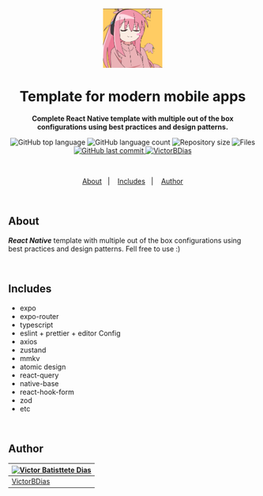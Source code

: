 <h1 align="center">
  <br>
  <img src="https://github.com/VictorBDias/mobile-tmp/blob/main/src/assets/bochi.gif" alt="React" width="120">
  <br>
  <br>
    Template for modern mobile apps
  <br>
</h1>

<p align="center">
  <strong>Complete React Native template with multiple out of the box configurations using best practices and design patterns.</strong>
</p>

<p align="center">
  <img src="https://img.shields.io/github/languages/top/victorbdias/mobile-tmp" alt="GitHub top language" >
  <img src="https://img.shields.io/github/languages/count/victorbdias/mobile-tmp" alt="GitHub language count" >
  <img src="https://img.shields.io/github/languages/code-size/victorbdias/mobile-tmp" alt="Repository size" >
  <img src="https://img.shields.io/github/directory-file-count/victorbdias/mobile-tmp" alt="Files" >
  <a href="https://github.com/VictorBDias/mobile-tmp/commits/main">
    <img src="https://img.shields.io/github/last-commit/victorbdias/mobile-tmp" alt="GitHub last commit" >
    <img src="https://img.shields.io/badge/Created%20by-VictorBDias-blue" alt="VictorBDias" >
  </a>
</p>

<br>

<p align="center">
  <a href="#about">About</a>&nbsp;&nbsp;&nbsp;|&nbsp;&nbsp;&nbsp;
  <a href="#includes">Includes</a>&nbsp;&nbsp;&nbsp;|&nbsp;&nbsp;&nbsp;
  <a href="#author">Author</a>
</p>

<br>

## About

**_React Native_** template with multiple out of the box configurations using best practices and design patterns. Fell free to use :)

<br>

## Includes

- expo
- expo-router
- typescript
- eslint + prettier + editor Config
- axios
- zustand
- mmkv
- atomic design
- react-query
- native-base
- react-hook-form
- zod
- etc

<br>

## **Author**

| [![Victor Batisttete Dias](https://avatars.githubusercontent.com/u/30843291?size=100)](https://github.com/victorbdias) |
| ---------------------------------------------------------------------------------------------------------------------- |
| [VictorBDias](https://github.com/victorbdias)                                                                          |
